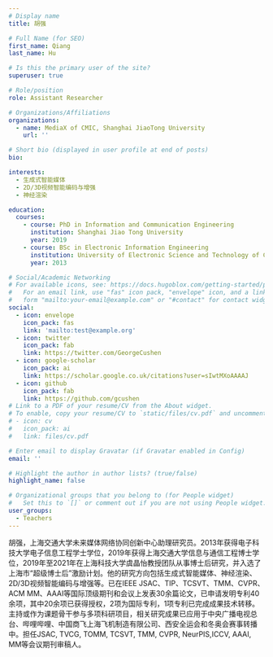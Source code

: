 ```yaml
---
# Display name
title: 胡强

# Full Name (for SEO)
first_name: Qiang
last_name: Hu

# Is this the primary user of the site?
superuser: true

# Role/position
role: Assistant Researcher

# Organizations/Affiliations
organizations:
  - name: MediaX of CMIC, Shanghai JiaoTong University
    url: ''

# Short bio (displayed in user profile at end of posts)
bio: 

interests:
  - 生成式智能媒体
  - 2D/3D视频智能编码与增强
  - 神经渲染

education:
  courses:
    - course: PhD in Information and Communication Engineering
      institution: Shanghai Jiao Tong University 
      year: 2019
    - course: BSc in Electronic Information Engineering
      institution: University of Electronic Science and Technology of China
      year: 2013

# Social/Academic Networking
# For available icons, see: https://docs.hugoblox.com/getting-started/page-builder/#icons
#   For an email link, use "fas" icon pack, "envelope" icon, and a link in the
#   form "mailto:your-email@example.com" or "#contact" for contact widget.
social:
  - icon: envelope
    icon_pack: fas
    link: 'mailto:test@example.org'
  - icon: twitter
    icon_pack: fab
    link: https://twitter.com/GeorgeCushen
  - icon: google-scholar
    icon_pack: ai
    link: https://scholar.google.co.uk/citations?user=sIwtMXoAAAAJ
  - icon: github
    icon_pack: fab
    link: https://github.com/gcushen
# Link to a PDF of your resume/CV from the About widget.
# To enable, copy your resume/CV to `static/files/cv.pdf` and uncomment the lines below.
# - icon: cv
#   icon_pack: ai
#   link: files/cv.pdf

# Enter email to display Gravatar (if Gravatar enabled in Config)
email: ''

# Highlight the author in author lists? (true/false)
highlight_name: false

# Organizational groups that you belong to (for People widget)
#   Set this to `[]` or comment out if you are not using People widget.
user_groups:
  - Teachers
---
```


胡强，上海交通大学未来媒体网络协同创新中心助理研究员。2013年获得电子科技大学电子信息工程学士学位，2019年获得上海交通大学信息与通信工程博士学位，2019年至2021年在上海科技大学虞晶怡教授团队从事博士后研究，并入选了上海市“超级博士后”激励计划。他的研究方向包括生成式智能媒体、神经渲染、2D/3D视频智能编码与增强等。已在IEEE JSAC、TIP、TCSVT、TMM、CVPR、ACM MM、AAAI等国际顶级期刊和会议上发表30余篇论文，已申请发明专利40余项，其中20余项已获得授权，2项为国际专利，1项专利已完成成果技术转移。主持或作为课题骨干参与多项科研项目，相关研究成果已应用于中央广播电视总台、哔哩哔哩、中国商飞上海飞机制造有限公司、西安全运会和冬奥会赛事转播中。担任JSAC, TVCG, TOMM, TCSVT, TMM, CVPR, NeurPIS,ICCV, AAAI, MM等会议期刊审稿人。